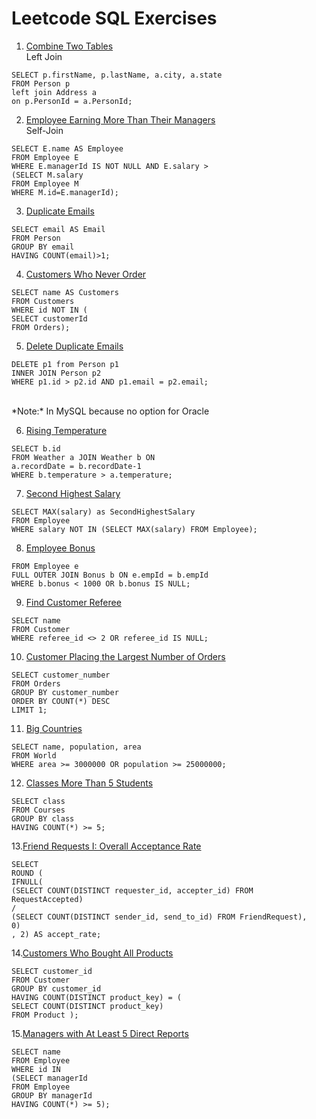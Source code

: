 # Leetcode SQL Exercises

1. [Combine Two Tables](https://leetcode.com/problems/combine-two-tables/)
<br> Left Join
```
SELECT p.firstName, p.lastName, a.city, a.state
FROM Person p
left join Address a
on p.PersonId = a.PersonId;
```

2. [Employee Earning More Than Their Managers](https://leetcode.com/problems/employees-earning-more-than-their-managers/)
<br> Self-Join
```
SELECT E.name AS Employee
FROM Employee E
WHERE E.managerId IS NOT NULL AND E.salary >
(SELECT M.salary
FROM Employee M
WHERE M.id=E.managerId);
```

3. [Duplicate Emails](https://leetcode.com/problems/duplicate-emails/)
```
SELECT email AS Email
FROM Person
GROUP BY email
HAVING COUNT(email)>1;
```

4. [Customers Who Never Order](https://leetcode.com/problems/customers-who-never-order/)
```
SELECT name AS Customers
FROM Customers
WHERE id NOT IN (
SELECT customerId
FROM Orders);
```
5. [Delete Duplicate Emails](https://leetcode.com/problems/delete-duplicate-emails/)

```
DELETE p1 from Person p1
INNER JOIN Person p2
WHERE p1.id > p2.id AND p1.email = p2.email;
```
<br>
*Note:* In MySQL because no option for Oracle

6. [Rising Temperature](https://leetcode.com/problems/rising-temperature/)
```
SELECT b.id
FROM Weather a JOIN Weather b ON
a.recordDate = b.recordDate-1
WHERE b.temperature > a.temperature;
```

7. [Second Highest Salary](https://leetcode.com/problems/second-highest-salary/)
```
SELECT MAX(salary) as SecondHighestSalary
FROM Employee
WHERE salary NOT IN (SELECT MAX(salary) FROM Employee);
```

8. [Employee Bonus](https://leetcode.com/problems/employee-bonus/)
```SELECT e.name, b.bonus
FROM Employee e
FULL OUTER JOIN Bonus b ON e.empId = b.empId
WHERE b.bonus < 1000 OR b.bonus IS NULL;
```

9. [Find Customer Referee](https://leetcode.com/problems/find-customer-referee/)
```
SELECT name
FROM Customer 
WHERE referee_id <> 2 OR referee_id IS NULL;
```

10. [Customer Placing the Largest Number of Orders](https://leetcode.com/problems/customer-placing-the-largest-number-of-orders/)
```
SELECT customer_number
FROM Orders
GROUP BY customer_number
ORDER BY COUNT(*) DESC
LIMIT 1;
```

11. [Big Countries](https://leetcode.com/problems/big-countries/submissions/)
```
SELECT name, population, area
FROM World
WHERE area >= 3000000 OR population >= 25000000;
```

12. [Classes More Than 5 Students](https://leetcode.com/problems/classes-more-than-5-students/)
```
SELECT class
FROM Courses
GROUP BY class
HAVING COUNT(*) >= 5;
```

13.[Friend Requests I: Overall Acceptance Rate](https://leetcode.com/problems/friend-requests-i-overall-acceptance-rate/)
```
SELECT
ROUND (
IFNULL(
(SELECT COUNT(DISTINCT requester_id, accepter_id) FROM RequestAccepted)
/
(SELECT COUNT(DISTINCT sender_id, send_to_id) FROM FriendRequest),
0)
, 2) AS accept_rate;
```

14.[Customers Who Bought All Products](https://leetcode.com/problems/customers-who-bought-all-products/)
```
SELECT customer_id
FROM Customer 
GROUP BY customer_id
HAVING COUNT(DISTINCT product_key) = (
SELECT COUNT(DISTINCT product_key)
FROM Product );
```

15.[Managers with At Least 5 Direct Reports](https://leetcode.com/problems/managers-with-at-least-5-direct-reports/)
```
SELECT name
FROM Employee
WHERE id IN
(SELECT managerId
FROM Employee
GROUP BY managerId
HAVING COUNT(*) >= 5);
```
